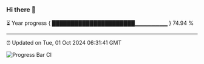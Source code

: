 ### Hi there 👋

⏳ Year progress { ██████████████████████▁▁▁▁▁▁▁▁ } 74.94 %

---

⏰ Updated on Tue, 01 Oct 2024 06:31:41 GMT

![Progress Bar CI](https://github.com/ZhaoGui/ZhaoGui/workflows/Progress%20Bar%20CI/badge.svg)
